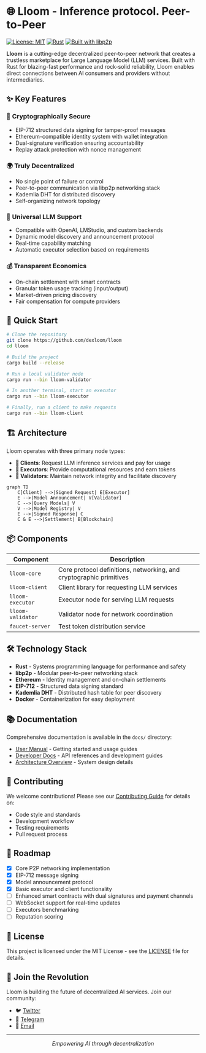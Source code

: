 # 🌐 Lloom - Inference protocol. Peer-to-Peer

[![License: MIT](https://img.shields.io/badge/License-MIT-blue.svg)](https://opensource.org/licenses/MIT)
[![Rust](https://img.shields.io/badge/Rust-1.75%2B-orange.svg)](https://www.rust-lang.org)
[![Built with libp2p](https://img.shields.io/badge/Built%20with-libp2p-blue.svg)](https://libp2p.io)

**Lloom** is a cutting-edge decentralized peer-to-peer network that creates a trustless marketplace for Large Language Model (LLM) services. Built with Rust for blazing-fast performance and rock-solid reliability, Lloom enables direct connections between AI consumers and providers without intermediaries.

## ✨ Key Features

### 🔐 **Cryptographically Secure**
- EIP-712 structured data signing for tamper-proof messages
- Ethereum-compatible identity system with wallet integration
- Dual-signature verification ensuring accountability
- Replay attack protection with nonce management

### 🌍 **Truly Decentralized**
- No single point of failure or control
- Peer-to-peer communication via libp2p networking stack
- Kademlia DHT for distributed discovery
- Self-organizing network topology

### 🤖 **Universal LLM Support**
- Compatible with OpenAI, LMStudio, and custom backends
- Dynamic model discovery and announcement protocol
- Real-time capability matching
- Automatic executor selection based on requirements

### 💰 **Transparent Economics**
- On-chain settlement with smart contracts
- Granular token usage tracking (input/output)
- Market-driven pricing discovery
- Fair compensation for compute providers

## 🚀 Quick Start

```bash
# Clone the repository
git clone https://github.com/dexloom/lloom
cd lloom

# Build the project
cargo build --release

# Run a local validator node
cargo run --bin lloom-validator

# In another terminal, start an executor
cargo run --bin lloom-executor

# Finally, run a client to make requests
cargo run --bin lloom-client
```

## 🏗️ Architecture

Lloom operates with three primary node types:

- **🔹 Clients**: Request LLM inference services and pay for usage
- **🔸 Executors**: Provide computational resources and earn tokens
- **🔺 Validators**: Maintain network integrity and facilitate discovery

```mermaid
graph TD
    C[Client] -->|Signed Request| E[Executor]
    E -->|Model Announcement| V[Validator]
    C -->|Query Models| V
    V -->|Model Registry| V
    E -->|Signed Response| C
    C & E -->|Settlement| B[Blockchain]
```

## 📦 Components

| Component | Description |
|-----------|-------------|
| `lloom-core` | Core protocol definitions, networking, and cryptographic primitives |
| `lloom-client` | Client library for requesting LLM services |
| `lloom-executor` | Executor node for serving LLM requests |
| `lloom-validator` | Validator node for network coordination |
| `faucet-server` | Test token distribution service |

## 🛠️ Technology Stack

- **Rust** - Systems programming language for performance and safety
- **libp2p** - Modular peer-to-peer networking stack
- **Ethereum** - Identity management and on-chain settlements
- **EIP-712** - Structured data signing standard
- **Kademlia DHT** - Distributed hash table for peer discovery
- **Docker** - Containerization for easy deployment

## 📚 Documentation

Comprehensive documentation is available in the `docs/` directory:

- [User Manual](docs/user/) - Getting started and usage guides
- [Developer Docs](docs/dev/) - API references and development guides
- [Architecture Overview](docs/user/src/technology/architecture.md) - System design details

## 🤝 Contributing

We welcome contributions! Please see our [Contributing Guide](docs/dev/src/development/contributing.md) for details on:
- Code style and standards
- Development workflow
- Testing requirements
- Pull request process

## 🔮 Roadmap

- [x] Core P2P networking implementation
- [x] EIP-712 message signing
- [x] Model announcement protocol
- [x] Basic executor and client functionality
- [ ] Enhanced smart contracts with dual signatures and payment channels
- [ ] WebSocket support for real-time updates
- [ ] Executors benchmarking
- [ ] Reputation scoring

## 📄 License

This project is licensed under the MIT License - see the [LICENSE](LICENSE) file for details.

## 🌟 Join the Revolution

Lloom is building the future of decentralized AI services. Join our community:

- 🐦 [Twitter](https://twitter.com/dexloom)
- 💬 [Telegram](https://t.me/dexloom_com)
- 📧 [Email](mailto:team@lloom.xyz)


---

<p align="center">
  <i>Empowering AI through decentralization</i>
</p>